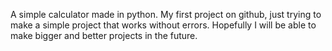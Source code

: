 A simple calculator made in python.
My first project on github, just trying to make a simple project that works without errors.
Hopefully I will be able to make bigger and better projects in the future.
